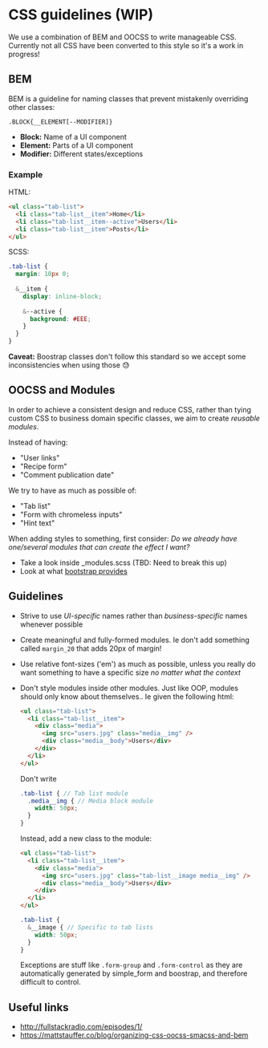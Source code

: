 # CSS guidelines (WIP)

We use a combination of BEM and OOCSS to write manageable CSS.
Currently not all CSS have been converted to this style so it's a work in progress!

## BEM

BEM is a guideline for naming classes that prevent mistakenly overriding other classes:

```
.BLOCK{__ELEMENT[--MODIFIER]}
```

- **Block:** Name of a UI component
- **Element:** Parts of a UI component
- **Modifier:** Different states/exceptions


### Example
HTML:

```html
<ul class="tab-list">
  <li class="tab-list__item">Home</li>
  <li class="tab-list__item--active">Users</li>
  <li class="tab-list__item">Posts</li>
</ul>
```


SCSS:
```scss
.tab-list {
  margin: 10px 0;
  
  &__item {
    display: inline-block;
  
    &--active {
      background: #EEE;
    }
  }
}
```

**Caveat:** Boostrap classes don't follow this standard so we accept some inconsistencies when using those :sweat:


## OOCSS and Modules

In order to achieve a consistent design and reduce CSS, rather than tying custom CSS to business domain specific classes, we aim to create _reusable modules_.

Instead of having:

- "User links"
- "Recipe form"
- "Comment publication date"

We try to have as much as possible of:

- "Tab list"
- "Form with chromeless inputs"
- "Hint text"

When adding styles to something, first consider: _Do we already have one/several modules that can create the effect I want?_
  
- Take a look inside _modules.scss (TBD: Need to break this up)
- Look at what [bootstrap provides](http://getbootstrap.com/css/)

## Guidelines

- Strive to use _UI-specific_ names rather than _business-specific_ names whenever possible
- Create meaningful and fully-formed modules. Ie don't add something called `margin_20` that adds 20px of margin!
- Use relative font-sizes ('em') as much as possible, unless you really do want something to have a specific size _no matter what the context_
- Don't style modules inside other modules. Just like OOP, modules should only know about themselves.. Ie given the following html:

  ```html
  <ul class="tab-list">
    <li class="tab-list__item">
      <div class="media">
        <img src="users.jpg" class="media__img" />
        <div class="media__body">Users</div>
      </div>
    </li>
  </ul>
  ```
  
  Don't write
  
  ```scss
  .tab-list { // Tab list module
    .media__img { // Media block module
      width: 50px;
    }
  }
  ```
  
  Instead, add a new class to the module:
  
  ```html
  <ul class="tab-list">
    <li class="tab-list__item">
      <div class="media">
        <img src="users.jpg" class="tab-list__image media__img" />
        <div class="media__body">Users</div>
      </div>
    </li>
  </ul>
  ```
  
  ```scss
  .tab-list {
    &__image { // Specific to tab lists
      width: 50px;
    }
  }
  ```
  
  Exceptions are stuff like `.form-group` and `.form-control` as they are automatically generated by simple_form and boostrap, and therefore difficult to control.

## Useful links

- http://fullstackradio.com/episodes/1/
- https://mattstauffer.co/blog/organizing-css-oocss-smacss-and-bem
